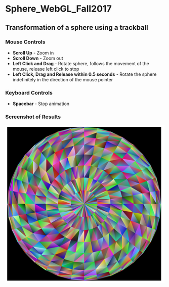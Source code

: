 # Sphere_WebGL_Fall2017

## Transformation of a sphere using a trackball

### Mouse Controls
- **Scroll Up** - Zoom in
- **Scroll Down** - Zoom out
- **Left Click and Drag** - Rotate sphere, follows the movement of the mouse, release left click to stop
- **Left Click, Drag and Release within 0.5 seconds** - Rotate the sphere indefinitely in the direction of the mouse pointer 

### Keyboard Controls
- **Spacebar** - Stop animation

### Screenshot of Results
![Sphere](sphere_WebGL.PNG)
